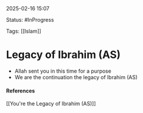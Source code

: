 
2025-02-16 15:07

Status: #InProgress 

Tags: [[Islam]]

# Legacy of Ibrahim (AS)

- Allah sent you in this time for a purpose
- We are the continuation the legacy of Ibrahim (AS)




#### References
[[You're the Legacy of Ibrahim (AS)]]
